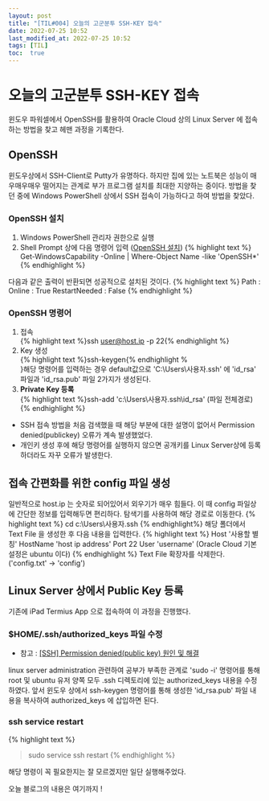 ```yaml
---
layout: post
title: "[TIL#004] 오늘의 고군분투 SSH-KEY 접속"
date: 2022-07-25 10:52
last_modified_at: 2022-07-25 10:52
tags: [TIL]
toc:  true
---
```


# 오늘의 고군분투 SSH-KEY 접속

 윈도우 파워셀에서 OpenSSH를 활용하여 Oracle Cloud 상의 Linux Server 에 접속하는 방법을 찾고 헤맨 과정을 기록한다.

## OpenSSH

 윈도우상에서 SSH-Client로 Putty가 유명하다. 하지만 집에 있는 노트북은 성능이 매우매우매우 떨어지는 관계로 부가 프로그램 설치를 최대한 지양하는 중이다.
 방법을 찾던 중에 Windows PowerShell 상에서 SSH 접속이 가능하다고 하여 방법을 찾았다.

### OpenSSH 설치

1. Windows PowerShell 관리자 권한으로 실행
2. Shell Prompt 상에 다음 명령어 입력 ([OpenSSH 설치](https://docs.microsoft.com/ko-kr/windows-server/administration/openssh/openssh_install_firstuse))
{% highlight text %}
 Get-WindowsCapability -Online | Where-Object Name -like 'OpenSSH*'
{% endhighlight %}

 다음과 같은 출력이 반환되면 성공적으로 설치된 것이다.
{% highlight text %}
 Path          :
 Online        : True
 RestartNeeded : False
{% endhighlight %} 

### OpenSSH 명령어 

1. 접속<br/>{% highlight text %}ssh user@host.ip -p 22{% endhighlight %}
2. Key 생성<br/>{% highlight text %}ssh-keygen{% endhighlight %<br/>}해당 명령어를 입력하는 경우 default값으로 'C:\Users\사용자\.ssh' 에 'id_rsa' 파일과 'id_rsa.pub' 파일 2가지가 생성된다.
3. **Private Key 등록**<br/>{% highlight text %}ssh-add 'c:\Users\사용자\.ssh\id_rsa' (파일 전체경로){% endhighlight %}
 * SSH 접속 방법을 처음 검색했을 때 해당 부분에 대한 설명이 없어서 Permission denied(publickey) 오류가 계속 발생했었다.
 * 개인키 생성 후에 해당 명령어를 실행하지 않으면 공개키를 Linux Server상에 등록하더라도 자꾸 오류가 발생한다.

## 접속 간편화를 위한 config 파일 생성
 일반적으로 host.ip 는 숫자로 되어있어서 외우기가 매우 힘들다. 이 때 config 파일상에 간단한 정보를 입력해두면 편리하다.
 탐색기를 사용하여 해당 경로로 이동한다.
{% highlight text %}
 cd c:\Users\사용자\.ssh 
{% endhighlight%}
 해당 폴더에서 Text File 을 생성한 후 다음 내용을 입력한다.
{% highlight text %}
 Host '사용할 별칭'
     HostName 'host ip address'
     Port 22
     User 'username' (Oracle Cloud 기본 설정은 ubuntu 이다)
{% endhighlight %}
 Text File 확장자를 삭제한다. ('config.txt' -> 'config')


## Linux Server 상에서 Public Key 등록
 기존에 iPad Termius App 으로 접속하여 이 과정을 진행했다.

### $HOME/.ssh/authorized_keys 파일 수정
 * 참고 :  [[SSH] Permission denied(public key) 원인 및 해결](https://ingnoh.tistory.com/38) 
 
 linux server administration 관련하여 공부가 부족한 관계로 'sudo -i' 명령어를 통해 root 및 ubuntu 유저 양쪽 모두 .ssh 디렉토리에 있는 authorized_keys 내용을 수정하였다.
 앞서 윈도우 상에서 ssh-keygen 명령어를 통해 생성한 'id_rsa.pub' 파일 내용을 복사하여 authorized_keys 에 삽입하면 된다.

### ssh service restart
{% highlight text %}
> sudo service ssh restart
{% endhighlight %}

 해당 명령이 꼭 필요한지는 잘 모르겠지만 일단 실행해주었다.

 오늘 블로그의 내용은 여기까지 !
